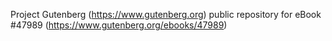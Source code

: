 Project Gutenberg (https://www.gutenberg.org) public repository for eBook #47989 (https://www.gutenberg.org/ebooks/47989)
